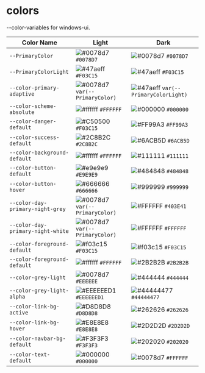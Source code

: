 # colors
--color-variables for windows-ui.


| Color Name | Light | Dark |
|---|---|---|
| `--PrimaryColor` | ![#0078d7](https://placehold.co/15x15/0078d7/0078d7.png) `#0078D7` | ![#0078d7](https://placehold.co/15x15/0078d7/0078d7.png) `#0078D7` |
| `--PrimaryColorLight` | ![#47aeff](https://placehold.co/15x15/47aeff/47aeff.png) `#F03C15` | ![#47aeff](https://placehold.co/15x15/47aeff/47aeff.png) `#F03C15` |
| `--color-primary-adaptive` | ![#0078d7](https://placehold.co/15x15/0078d7/0078d7.png) `var(--PrimaryColor)` | ![#47aeff](https://placehold.co/15x15/47aeff/47aeff.png)  `var(--PrimaryColorLight)` |
| `--color-scheme-absolute` | ![#ffffff](https://placehold.co/15x15/eeeeee/eeeeee.png) `#FFFFFF` | ![#000000](https://placehold.co/15x15/000000/000000.png) `#000000` |
| `--color-danger-default` | ![#C50500](https://placehold.co/15x15/C50500/C50500.png) `#F03C15` | ![#FF99A3](https://placehold.co/15x15/FF99A3/FF99A3.png) `#FF99A3` |
| `--color-success-default` | ![#2C8B2C](https://placehold.co/15x15/2C8B2C/2C8B2C.png) `#2C8B2C` | ![#6ACB5D](https://placehold.co/15x15/6ACB5D/6ACB5D.png) `#6ACB5D` |
| `--color-background-default` | ![#ffffff](https://placehold.co/15x15/eeeeee/eeeeee.png) `#FFFFFF` | ![#111111](https://placehold.co/15x15/111111/111111.png) `#111111` |
| `--color-button-default` | ![#e9e9e9](https://placehold.co/15x15/e9e9e9/e9e9e9.png) `#E9E9E9` | ![#484848](https://placehold.co/15x15/484848/484848.png) `#484848` |
| `--color-button-hover` | ![#666666](https://placehold.co/15x15/666666/666666.png) `#666666` | ![#999999](https://placehold.co/15x15/999999/999999.png) `#999999` |
| `--color-day-primary-night-grey` | ![#0078d7](https://placehold.co/15x15/0078d7/0078d7.png) `var(--PrimaryColor)` | ![#FFFFFF](https://placehold.co/15x15/403E41/403E41.png) `#403E41` |
| `--color-day-primary-night-white` | ![#0078d7](https://placehold.co/15x15/0078d7/0078d7.png) `var(--PrimaryColor)` | ![#FFFFFF](https://placehold.co/15x15/eeeeee/eeeeee.png) `#FFFFFF` |
| `--color-foreground-default` | ![#f03c15](https://placehold.co/15x15/f03c15/f03c15.png) `#F03C15` | ![#f03c15](https://placehold.co/15x15/f03c15/f03c15.png) `#F03C15` |
| `--color-foreground-default` | ![#ffffff](https://placehold.co/15x15/eeeeee/eeeeee.png) `#FFFFFF` | ![#2B2B2B](https://placehold.co/15x15/2B2B2B/2B2B2B.png) `#2B2B2B` |
| `--color-grey-light` | ![#0078d7](https://placehold.co/15x15/DDDDDD/DDDDDD.png) `#EEEEEE` | ![#444444](https://placehold.co/15x15/444444/444444.png) `#444444` |
| `--color-grey-light-alpha` | ![#EEEEEED1](https://placehold.co/15x15/EEEEEE/EEEEEE.png) `#EEEEEED1` | ![#44444477](https://placehold.co/15x15/444444/444444.png) `#44444477` |
| `--color-link-bg-active` | ![#D8D8D8](https://placehold.co/15x15/D8D8D8/D8D8D8.png) `#D8D8D8` | ![#262626](https://placehold.co/15x15/262626/262626.png) `#262626` |
| `--color-link-bg-hover` | ![#E8E8E8](https://placehold.co/15x15/E8E8E8/E8E8E8.png) `#E8E8E8` | ![#2D2D2D](https://placehold.co/15x15/2D2D2D/2D2D2D.png) `#2D2D2D` |
| `--color-navbar-bg-default` | ![#F3F3F3](https://placehold.co/15x15/F3F3F3/F3F3F3.png) `#F3F3F3` | ![#202020](https://placehold.co/15x15/202020/202020.png) `#202020` |
| `--color-text-default` | ![#000000](https://placehold.co/15x15/000000/000000.png) `#000000` | ![#0078d7](https://placehold.co/15x15/eeeeee/eeeeee.png) `#FFFFFF` |
